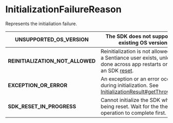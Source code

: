 # InitializationFailureReason

Represents the initialiation failure.

| **UNSUPPORTED\_OS\_VERSION**       | The SDK does not support the existing OS version.                                                                                                 |
| ---------------------------------- | ------------------------------------------------------------------------------------------------------------------------------------------------- |
| **REINITIALIZATION\_NOT\_ALLOWED** | Reinitialization is not allowed while a Sentiance user exists, unless done across app restarts or after an SDK [reset](../sentiance.md.md#reset). |
| **EXCEPTION\_OR\_ERROR**           | An exception or an error occurred during initialization. See [InitializationResult#getThrowable()](./#getthrowable).                              |
| **SDK\_RESET\_IN\_PROGRESS**       | Cannot initialize the SDK while it's being reset. Wait for the the reset operation to complete first.                                             |

